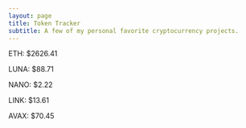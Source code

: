 ```yaml
---
layout: page
title: Token Tracker
subtitle: A few of my personal favorite cryptocurrency projects.
---
```


<!--BEGINCRYPTOINPUT-->
ETH: $2626.41

LUNA: $88.71

NANO: $2.22

LINK: $13.61

AVAX: $70.45

<!--ENDCRYPTOINPUT-->
